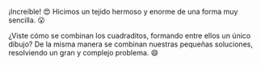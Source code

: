 ¡Increíble! :heart_eyes: Hicimos un tejido hermoso y enorme de una forma muy sencilla. :open_mouth:  

¿Viste cómo se combinan los cuadraditos, formando entre ellos un único dibujo? De la misma manera se combinan nuestras pequeñas soluciones, resolviendo un gran y complejo problema. :smile:
